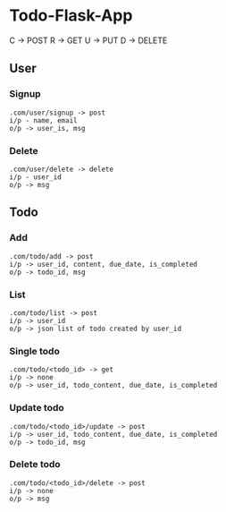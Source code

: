 # Todo-Flask-App

C -> POST
R -> GET
U -> PUT
D -> DELETE

## User

### Signup
```
.com/user/signup -> post
i/p - name, email
o/p -> user_is, msg
```

### Delete
```
.com/user/delete -> delete
i/p - user_id
o/p -> msg
```

## Todo

### Add
```
.com/todo/add -> post
i/p -> user_id, content, due_date, is_completed
o/p -> todo_id, msg
```

### List
```
.com/todo/list -> post
i/p -> user_id
o/p -> json list of todo created by user_id
```

### Single todo
```
.com/todo/<todo_id> -> get
i/p -> none
o/p -> user_id, todo_content, due_date, is_completed
```

### Update todo
```
.com/todo/<todo_id>/update -> post
i/p -> user_id, todo_content, due_date, is_completed
o/p -> todo_id, msg
```

### Delete todo
```
.com/todo/<todo_id>/delete -> post
i/p -> none
o/p -> msg
```